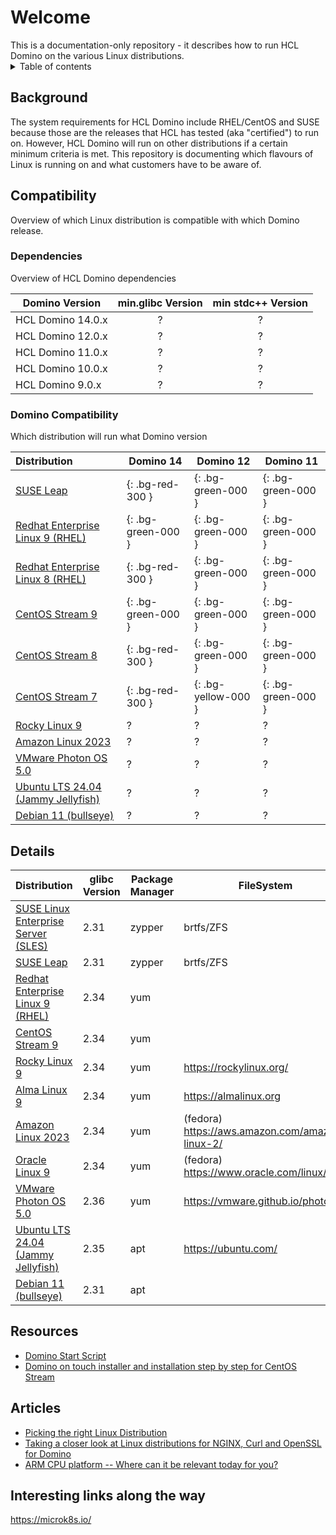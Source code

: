 <h1>Welcome</h1>
This is a documentation-only repository - it describes how to run HCL Domino on the various Linux distributions.

<details close markdown="block">
  <summary>
    Table of contents
  </summary>
  {: .text-delta }
1. TOC
{:toc}
</details>

## Background
The system requirements for HCL Domino include RHEL/CentOS and SUSE because those are the releases that HCL has tested (aka "certified") to run on. However, HCL Domino will run on other distributions if a certain minimum criteria is met. This repository is documenting which flavours of Linux is running on and what customers have to be aware of.

## Compatibility
Overview of which Linux distribution is compatible with which Domino release.

### Dependencies
Overview of HCL Domino dependencies

Domino Version | min.glibc Version | min stdc++ Version
------| :---: | :---:
HCL Domino 14.0.x | ? | ?
HCL Domino 12.0.x | ? | ?
HCL Domino 11.0.x | ? | ?
HCL Domino 10.0.x | ? | ?
HCL Domino 9.0.x | ? | ?


### Domino Compatibility
Which distribution will run what Domino version

Distribution | Domino 14 | Domino 12 | Domino 11 
:-------|---|---|---
[SUSE Leap](leap.md) | {: .bg-red-300 } | {: .bg-green-000 } | {: .bg-green-000 }
[Redhat Enterprise Linux 9 (RHEL)](rhel.md) | {: .bg-green-000 } | {: .bg-green-000 } | {: .bg-green-000 }
[Redhat Enterprise Linux 8 (RHEL)](rhel.md) | {: .bg-red-300 } | {: .bg-green-000 } | {: .bg-green-000 }
[CentOS Stream 9](centos.md)| {: .bg-green-000 } | {: .bg-green-000 } | {: .bg-green-000 }
[CentOS Stream 8](centos.md)| {: .bg-red-300 } | {: .bg-green-000 } | {: .bg-green-000 }
[CentOS Stream 7](centos.md)| {: .bg-red-300 } | {: .bg-yellow-000 } | {: .bg-green-000 }
[Rocky Linux 9](rockylinux.md) | ? | ? | ? 
[Amazon Linux 2023](amazonlinux.md)| ? | ? | ? 
[VMware Photon OS 5.0](photon.md)| ? | ? | ? 
[Ubuntu LTS 24.04 (Jammy Jellyfish)](ubuntu.md)| ? | ? | ? 
[Debian 11 (bullseye)](debian.md)| ? | ? | ? 

## Details

Distribution| glibc Version | Package Manager | FileSystem
---|----|---|---
[SUSE Linux Enterprise Server (SLES)](https://www.suse.com/products/server/) | 2.31 | zypper | brtfs/ZFS
[SUSE Leap](leap.md) | 2.31 | zypper | brtfs/ZFS
[Redhat Enterprise Linux 9 (RHEL)](rhel.md)| 2.34 | yum 
[CentOS Stream 9](centos.md)| 2.34 | yum | 
[Rocky Linux 9](rockylinux.md)|2.34 | yum | https://rockylinux.org/
[Alma Linux 9](amalinux.md)|2.34|yum | https://almalinux.org
[Amazon Linux 2023](amazonlinux.md)|2.34 | yum | (fedora) https://aws.amazon.com/amazon-linux-2/
[Oracle Linux 9](oraclelinux.md)| 2.34 | yum | (fedora) https://www.oracle.com/linux/
[VMware Photon OS 5.0](photon.md)| 2.36 | yum | https://vmware.github.io/photon/
[Ubuntu LTS 24.04 (Jammy Jellyfish)](ubuntu.md) | 2.35 | apt | https://ubuntu.com/
[Debian 11 (bullseye)](debian.md)| 2.31 | apt 

## Resources

* [Domino Start Script](https://nashcom.github.io/domino-startscript/)
* [Domino on touch installer and installation step by step for CentOS Stream](https://nashcom.github.io/domino-startscript/install_domino/)


## Articles

* [Picking the right Linux Distribution](https://blog.nashcom.de/nashcomblog.nsf/dx/picking-the-right-linux-distribution.htm)
* [Taking a closer look at Linux distributions for NGINX, Curl and OpenSSL for Domino](https://blog.nashcom.de/nashcomblog.nsf/dx/taking-a-closer-look-at-linux-distributions-for-nginx-curl-and-openssl-for-domino-.htm)
* [ARM CPU platform -- Where can it be relevant today for you?](https://blog.nashcom.de/nashcomblog.nsf/dx/arm-cpu-platform-where-can-it-be-relevant-today-for-you.htm)


## Interesting links along the way

https://microk8s.io/

